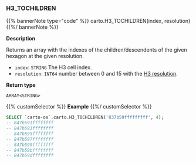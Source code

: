 ### H3_TOCHILDREN

{{% bannerNote type="code" %}}
carto.H3_TOCHILDREN(index, resolution)
{{%/ bannerNote %}}

**Description**

Returns an array with the indexes of the children/descendents of the given hexagon at the given resolution.

* `index`: `STRING` The H3 cell index.
* `resolution`: `INT64` number between 0 and 15 with the [H3 resolution](https://h3geo.org/docs/core-library/restable).

**Return type**

`ARRAY<STRING>`

{{% customSelector %}}
**Example**
{{%/ customSelector %}}

```sql
SELECT `carto-os`.carto.H3_TOCHILDREN('837b59fffffffff', 4);
-- 847b591ffffffff
-- 847b593ffffffff
-- 847b595ffffffff
-- 847b597ffffffff
-- 847b599ffffffff
-- 847b59bffffffff
-- 847b59dffffffff
```